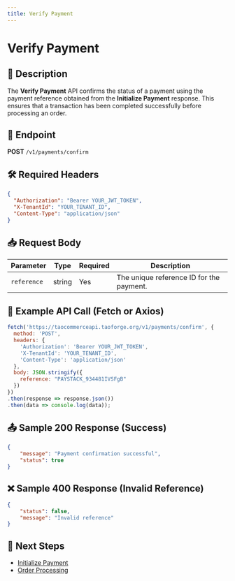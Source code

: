 ```yaml
---
title: Verify Payment
---
```


# Verify Payment

## 📌 Description
The **Verify Payment** API confirms the status of a payment using the payment reference obtained from the **Initialize Payment** response. This ensures that a transaction has been completed successfully before processing an order.

## 🔗 Endpoint
**POST** `/v1/payments/confirm`

## 🛠️ Required Headers
```json
{
  "Authorization": "Bearer YOUR_JWT_TOKEN",
  "X-TenantId": "YOUR_TENANT_ID",
  "Content-Type": "application/json"
}
```

## 📥 Request Body
| Parameter   | Type   | Required | Description |
|------------|--------|----------|-------------|
| `reference` | string | Yes      | The unique reference ID for the payment. |

## 📡 Example API Call (Fetch or Axios)
```javascript
fetch('https://taocommerceapi.taoforge.org/v1/payments/confirm', {
  method: 'POST',
  headers: {
    'Authorization': 'Bearer YOUR_JWT_TOKEN',
    'X-TenantId': 'YOUR_TENANT_ID',
    'Content-Type': 'application/json'
  },
  body: JSON.stringify({
    reference: "PAYSTACK_934481IVSFgB"
  })
})
.then(response => response.json())
.then(data => console.log(data));
```

## 📤 Sample 200 Response (Success)
```json
{
    "message": "Payment confirmation successful",
    "status": true
}
```

## ❌ Sample 400 Response (Invalid Reference)
```json
{
    "status": false,
    "message": "Invalid reference"
}
```

## 🔗 Next Steps
- [Initialize Payment](./initialize-payment.md)
- [Order Processing](../order/README.md)
